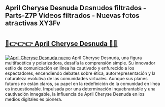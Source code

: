 ## April Cheryse Desnuda D𝚎sn𝚞dos filtr𝚊dos - Parts-Z7P Vid𝚎os filtr𝚊dos - N𝚞evas f𝚘tos atr𝚊ctivas XY3Fv

# <h2><a href="http://mb6emg.tromn.icu/?c=April+Cheryse+Desnuda">🔗👉👉👉 April Cheryse Desnuda 🔗🔗</a></h2>

[![April Cheryse Desnuda nuevo](https://i.imgur.com/pEAQMta.gif)](http://mb6emg.tromn.icu/?c=April+Cheryse+Desnuda)
April Cheryse Desnuda, una figura multifacética y polarizadora, desafía la comprensión simple. Su innovador estilo de comunicación en línea ha cautivado y enfurecido a los espectadores, encendiendo debates sobre ética, autorrepresentación y la naturaleza evolutiva de las comunidades virtuales. Aunque sus planes futuros no están claros, su papel en la redefinición de la comunidad en línea es incuestionable. Impulsada por una determinación inquebrantable y una cautivación innegable, la influencia de April Cheryse Desnuda en los medios digitales es pionera.
